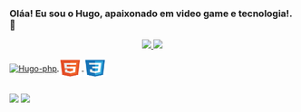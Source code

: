 ### Oláa! Eu sou o Hugo, apaixonado em video game e tecnologia!. 👋

<!--
**Hguinho38/Hguinho38** is a ✨ _special_ ✨ repository because its `README.md` (this file) appears on your GitHub profile.

Here are some ideas to get you started:

- 🔭 Procurando uma oportunidade ...
- 🌱 Estudando PHP ...
-->
<div align="center">
  <a href="https://github.com/Hguinho38">
  <img height="160em" src="https://github-readme-stats.vercel.app/api?username=Hguinho38&show_icons=true&theme=chartreuse-dark&include_all_commits=true&count_private=true"/>
  <img height="160em" src="https://github-readme-stats.vercel.app/api/top-langs/?username=Hguinho38&layout=compact&langs_count=7&theme=chartreuse-dark"/>
</div>

  <div style="display: inline_block"><br>
  <img align="center" alt="Hugo-php" height="30" width="40" src="https://cdn.jsdelivr.net/gh/devicons/devicon/icons/php/php-original.svg">
  <img align="center" alt="Hugo-HTML" height="30" width="40" src="https://raw.githubusercontent.com/devicons/devicon/master/icons/html5/html5-original.svg">
  <img align="center" alt="Hugo-CSS" height="30" width="40" src="https://raw.githubusercontent.com/devicons/devicon/master/icons/css3/css3-original.svg">
  
  
</div>

  
  ##
  
<div>
    <a href="https://www.linkedin.com/in/hugo-santos-84030a1a2/" target="_blank"><img src="https://img.shields.io/badge/-LinkedIn-%230077B5?style=for-the-badge&logo=linkedin&logoColor=white" target="_blank"></a> 
    <a href = "mailto:hugosantos38.hs@gmail.com"><img src="https://img.shields.io/badge/Gmail-D14836?style=for-the-badge&logo=gmail&logoColor=white"></a>

</div>
